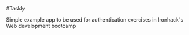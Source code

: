 #Taskly

Simple example app to be used for authentication exercises in Ironhack's Web development bootcamp